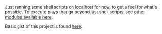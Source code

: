 Just running some shell scripts on localhost for now, to get a feel for what's possible. To execute plays that go beyond just shell scripts, see [other modules available here](https://docs.ansible.com/ansible/2.8/user_guide/modules.html).

Basic gist of this project is found [here](https://gist.github.com/ryantuck/9771990cfdf16b016929).
